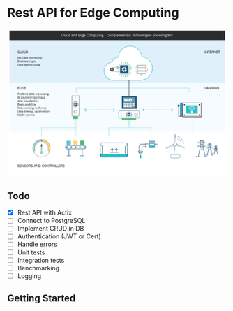 # Rest API for Edge Computing

![](edge-computing.png)

## Todo

- [x] Rest API with Actix
- [ ] Connect to PostgreSQL
- [ ] Implement CRUD in DB
- [ ] Authentication (JWT or Cert)
- [ ] Handle errors
- [ ] Unit tests
- [ ] Integration tests
- [ ] Benchmarking
- [ ] Logging

## Getting Started
